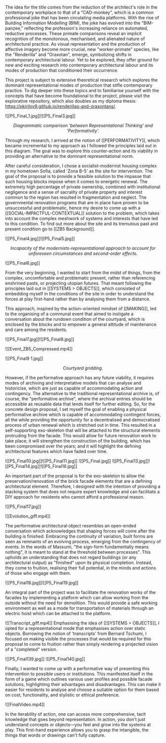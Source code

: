 The idea for the title comes from the reduction of the architect's role in the contemporary workplace to that of a "CAD-monkey", which is a common professional joke that has been circulating media platforms. With the rise of Building Information Modelling (BIM), the joke has evolved into the "BIM-panzee," reflecting the profession's increasing reliance on automated, reductive processes. These primate comparisons reveal an implicit recognition of the monotonous, mechanised, and alienated nature of architectural practice. As visual representation and the production of affective imagery become more crucial, new "worker-primate" species, like the "Renderilla" and "Oraxotan", emerge, symbolizing shifts in contemporary architectural labour. Yet to be explored, they offer ground for new and exciting research into contemporary architectural labour and its modes of production that conditioned their occurrence. 

This project is subject to extensive theoretical research which explores the dominant representational modes of production that stifle contemporary practice. To dig deeper into these topics and to familiarise yourself with the concepts that have become foundational to the project, please visit the explorative repository, which also doubles as my diploma thesis: https://pkirilov9.github.io/renderillas-and-oraxontans/.  

![[P5_Final_1.jpg]]![[P5_Final3.jpg]]
*<p align=center> Diagrammatic comparison 'between Representational Thinking' and 'Performativity'. </p>*

Through my research, I arrived at the notion of [[PERFORMATIVITY]], which became incremental to my approach as I followed the principles laid out in this diagram. The goal was to explore this counter-action and its viability in providing an alternative to the dominant representational norm. 

After careful consideration, I chose a socialist-modernist housing complex in my hometown Sofia, called 'Zona B-5' as the site for intervention. The goal of the proposal is to provide a feasible solution to the impasse that such housing blocks impose when it comes to energetic renewal. The extremely high percentage of private ownership, combined with institutional negligence and a sense of sacrality of private property and interest common to the region has resulted in fragmentation and neglect. The governmental renovation programs that are in place have proven to be unsuccessful and problematic, hence my desire to come up with a [[SOCIAL-IMPACTFUL-CONTEXTUAL]] solution to the problem, which takes into account the complex meshwork of systems and interests that have led to this condition. To find out more about the site and its tremulous past and present condition go to [[ZB5 Background]]. 

![[P5_Final4.jpg]]![[P5_Final5.jpg]]
*<p align=center> Incapacity of the modernists-representational approach to account for unforeseen circumstances and second-order effects. </p>*

![[P5_Final6.jpg]]

From the very beginning, I wanted to start from the midst of things, from the complex, uncomfortable and problematic present, rather than referencing enshrined pasts, or projecting utopian futures. That meant following the principles laid out in [[SYSTEMS > OBJECTS]], which consisted of embedding myself in the conditions of the site in order to understand the forces at play first-hand rather than by analysing them from a distance. 

This approach, inspired by the action-oriented mindset of [[MAKING]], led to the organising of a communal event that aimed to instigate a conversation about the rundown condition of the courtyard, which is enclosed by the blocks and to empower a general attitude of maintenance and care among the residents. 

![[P5_Final7.jpg]]![[P5_Final8.jpg]]

![[Event_ZB5_Compressed.mp4]]

![[P5_Final9 1.jpg]]
*<p align=center> Courtyard gridding. </p>*
However, if the performative approach has any future viability, it requires modes of archiving and interpretative models that can analyse and historicise, which are just as capable of accommodating action and contingency. The alternative to the traditional representational archive is, of course, the "performative archive", where the archival entries should be accessible as reusable data that lends itself for further editing. So, for the concrete design proposal, I set myself the goal of enabling a physical performative archive which is capable of accommodating contingent forces, all the while providing the opportunity for a decentralised and democratised process of urban renewal which is stretched out in time. This resulted in a self-supporting exo-skeleton that will be attached to the structural elements protruding from the facade. This would allow for future renovation work to take place; it will strengthen the construction of the building, which has been compromised over the years; and it will highlight the defining architectural features which have faded over time. 

![[P5_Final10.jpg]]![[P5_Final11.jpg]]
![[P5_Final.jpg]]
![[P5_Final13.jpg]]![[P5_Final14.jpg]]![[P5_Final16.jpg]]

An important part of the proposal is for the exo-skeleton to allow the preservation/renovation of the brick facade elements that are a defining architectural element. Therefore, I designed with the intention of providing a stacking system that does not require expert knowledge and can facilitate a DIY approach for residents who cannot afford a professional mason. 

![[P5_Final17.jpg]]

![[Evolution_giff.mp4]]

The performative architectural object resembles an open-ended conversation which acknowledges that shaping forces will come after the building is finished. Embracing the continuity of variation, built forms are seen as remnants of an evolving process, emerging from the contingency of events. In the words of Massumi, "the sign-form fundamentally means nothing", it is meant to stand at the threshold between processes". This upholds an understanding that does not regard buildings (or any architectural output) as "finished" upon its physical completion. Instead, they come to fruition, realising their full potential, in the minds and actions of those who engage with them.  

![[P5_Final18.jpg]]![[P5_Final19.jpg]]

An integral part of the project was to facilitate the renovation works of the facades by implementing a platform which can allow working from the outside without the need for demolition. This would provide a safe working environment as well as a mode for transportation of materials through an electric hoist which can be attached to the platform. 

![[Transcript_giff.mp4]]
Emphasising the idea of [[SYSTEMS > OBJECTS]], I opted for a representational mode that emphasises action over static objects. Borrowing the notion of 'transcripts' from Bernard Tschumi, I focused on making visible the processes that would be required for this proposal to come to fruition rather than simply rendering a projected vision of a "completed" version. 

![[P5_Final139.jpg]]
![[P5_Final140.jpg]]

Finally, I wanted to come up with a performative way of presenting this intervention to possible users or institutions. This manifested itself in the form of a game which outlines various user profiles and possible facade solutions, highlighting their advantages and disadvantages. This can make it easier for residents to analyse and choose a suitable option for them based on cost, functionality, and stylistic or ethical preference.

![[FinalVideo.mp4]]

In the iterability of action, one can access more comprehensive, tacit knowledge that goes beyond representation. In action, you don't just understand concepts or objects—you feel and grow into the systems at play. This first-hand experience allows you to grasp the intangible, the things that words or drawings can't fully capture.